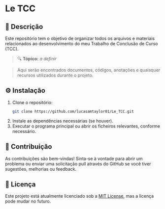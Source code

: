 # Le TCC

## 📝 Descrição
Este repositório tem o objetivo de organizar todos os arquivos e materiais relacionados ao desenvolvimento do meu Trabalho de Conclusão de Curso (TCC).
   > 🔍 **Tópico:** *a definir*

   > Aqui serão encontrados documentos, códigos, anotações e quaisquer recursos utilizados durante o projeto.

## ⚙️ Instalação
   1. Clone o repositório:
      ```bash
      git clone https://github.com/lucasamtaylor01/Le_TCC.git
      ```
   2. Instale as dependências necessárias (se houver).
   3. Executar o programa principal ou abrir os ficheiros relevantes, conforme necessário.

## 🤝 Contribuição
As contribuições são bem-vindas! Sinta-se à vontade para abrir um problema ou enviar uma solicitação pull através do GitHub se você tiver sugestões, melhorias ou feedback.

## 📄 Licença
Este projeto está atualmente licenciado sob a [MIT License](LICENSE), mas a licença pode mudar no futuro.
